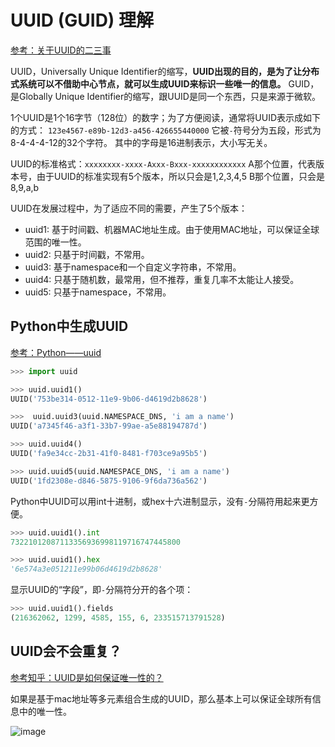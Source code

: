 # UUID (GUID) 理解

[参考：关于UUID的二三事](https://www.jianshu.com/p/d77f3ef0868a)

UUID，Universally Unique Identifier的缩写，**UUID出现的目的，是为了让分布式系统可以不借助中心节点，就可以生成UUID来标识一些唯一的信息。**
GUID，是Globally Unique Identifier的缩写，跟UUID是同一个东西，只是来源于微软。

1个UUID是1个16字节（128位）的数字；为了方便阅读，通常将UUID表示成如下的方式：
`123e4567-e89b-12d3-a456-426655440000`
它被`-`符号分为五段，形式为8-4-4-4-12的32个字符。
其中的字母是16进制表示，大小写无关。


UUID的标准格式：`xxxxxxxx-xxxx-Axxx-Bxxx-xxxxxxxxxxxx`
A那个位置，代表版本号，由于UUID的标准实现有5个版本，所以只会是1,2,3,4,5
B那个位置，只会是8,9,a,b

UUID在发展过程中，为了适应不同的需要，产生了5个版本：
- uuid1: 基于时间戳、机器MAC地址生成。由于使用MAC地址，可以保证全球范围的唯一性。
- uuid2: 只基于时间戳，不常用。
- uuid3: 基于namespace和一个自定义字符串，不常用。
- uuid4: 只基于随机数，最常用，但不推荐，重复几率不太能让人接受。
- uuid5: 只基于namespace，不常用。


## Python中生成UUID

[参考：Python——uuid](https://www.cnblogs.com/Security-Darren/p/4252868.html)

```py
>>> import uuid

>>> uuid.uuid1()
UUID('753be314-0512-11e9-9b06-d4619d2b8628')

>>>  uuid.uuid3(uuid.NAMESPACE_DNS, 'i am a name')
UUID('a7345f46-a3f1-33b7-99ae-a5e88194787d')

>>> uuid.uuid4()
UUID('fa9e34cc-2b31-41f0-8481-f703ce9a95b5')

>>> uuid.uuid5(uuid.NAMESPACE_DNS, 'i am a name')
UUID('1fd2308e-d846-5875-9106-9f6da736a562')

```

Python中UUID可以用int十进制，或hex十六进制显示，没有`-`分隔符用起来更方便。
```py
>>> uuid.uuid1().int
73221012087113356936998119716747445800

>>> uuid.uuid1().hex
'6e574a3e051211e99b06d4619d2b8628'
```

显示UUID的“字段”，即`-`分隔符分开的各个项：
```py
>>> uuid.uuid1().fields
(216362062, 1299, 4585, 155, 6, 233515713791528)
```


## UUID会不会重复？

[参考知乎：UUID是如何保证唯一性的？](https://www.zhihu.com/question/34876910)

如果是基于mac地址等多元素组合生成的UUID，那么基本上可以保证全球所有信息中的唯一性。

![image](https://user-images.githubusercontent.com/14041622/50355601-3687b580-058a-11e9-86e3-1624187b3ce6.png)
